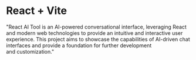 # React + Vite

"React AI Tool is an AI-powered conversational interface, leveraging React and modern web technologies to provide an intuitive and interactive user experience. This project aims to showcase the capabilities of AI-driven chat interfaces and provide a foundation for further development and customization."
